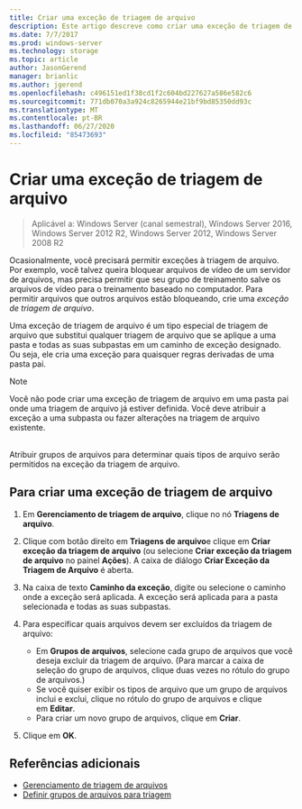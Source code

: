 ```yaml
---
title: Criar uma exceção de triagem de arquivo
description: Este artigo descreve como criar uma exceção de triagem de arquivo
ms.date: 7/7/2017
ms.prod: windows-server
ms.technology: storage
ms.topic: article
author: JasonGerend
manager: brianlic
ms.author: jgerend
ms.openlocfilehash: c496151ed1f38cd1f2c604bd227627a586e582c6
ms.sourcegitcommit: 771db070a3a924c8265944e21bf9bd85350dd93c
ms.translationtype: MT
ms.contentlocale: pt-BR
ms.lasthandoff: 06/27/2020
ms.locfileid: "85473693"
---
```

# <a name="create-a-file-screen-exception"></a>Criar uma exceção de triagem de arquivo

> Aplicável a: Windows Server (canal semestral), Windows Server 2016, Windows Server 2012 R2, Windows Server 2012, Windows Server 2008 R2

Ocasionalmente, você precisará permitir exceções à triagem de arquivo. Por exemplo, você talvez queira bloquear arquivos de vídeo de um servidor de arquivos, mas precisa permitir que seu grupo de treinamento salve os arquivos de vídeo para o treinamento baseado no computador. Para permitir arquivos que outros arquivos estão bloqueando, crie uma *exceção de triagem de arquivo*.

Uma exceção de triagem de arquivo é um tipo especial de triagem de arquivo que substitui qualquer triagem de arquivo que se aplique a uma pasta e todas as suas subpastas em um caminho de exceção designado. Ou seja, ele cria uma exceção para quaisquer regras derivadas de uma pasta pai.

> [!Note]
> Você não pode criar uma exceção de triagem de arquivo em uma pasta pai onde uma triagem de arquivo já estiver definida. Você deve atribuir a exceção a uma subpasta ou fazer alterações na triagem de arquivo existente.

<br />
Atribuir grupos de arquivos para determinar quais tipos de arquivo serão permitidos na exceção da triagem de arquivo.

## <a name="to-create-a-file-screen-exception"></a>Para criar uma exceção de triagem de arquivo

1.  Em **Gerenciamento de triagem de arquivo**, clique no nó **Triagens de arquivo**.

2.  Clique com botão direito em **Triagens de arquivo**e clique em **Criar exceção da triagem de arquivo** (ou selecione **Criar exceção da triagem de arquivo** no painel **Ações**). A caixa de diálogo **Criar Exceção da Triagem de Arquivo** é aberta.

3.  Na caixa de texto **Caminho da exceção**, digite ou selecione o caminho onde a exceção será aplicada. A exceção será aplicada para a pasta selecionada e todas as suas subpastas.

4.  Para especificar quais arquivos devem ser excluídos da triagem de arquivo:

    -   Em **Grupos de arquivos**, selecione cada grupo de arquivos que você deseja excluir da triagem de arquivo. (Para marcar a caixa de seleção do grupo de arquivos, clique duas vezes no rótulo do grupo de arquivos.)
    -   Se você quiser exibir os tipos de arquivo que um grupo de arquivos inclui e exclui, clique no rótulo do grupo de arquivos e clique em **Editar**.
    -   Para criar um novo grupo de arquivos, clique em **Criar**.

5.  Clique em **OK**.

## <a name="additional-references"></a>Referências adicionais

-   [Gerenciamento de triagem de arquivos](file-screening-management.md)
-   [Definir grupos de arquivos para triagem](define-file-groups-for-screening.md)


